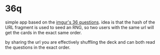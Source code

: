 # 36q

simple app based on the [imgur's 36 questions](https://imgur.com/gallery/fIJ4S).
idea is that the hash of the URL fragment is used to
seed an RNG, so two users with the same url will get
the cards in the exact same order.

by sharing the url you are effectively shuffling the
deck and can both read the questions in the exact order.
